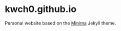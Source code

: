 # kwch0.github.io
Personal website based on the [Minima](https://github.com/jekyll/minima) Jekyll theme. 
